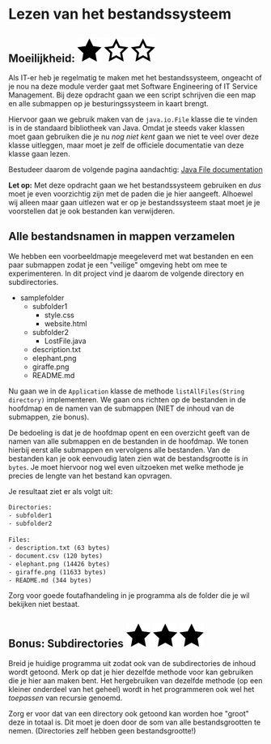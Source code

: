 # Lezen van het bestandssysteem
## Moeilijkheid: ![Filled](../resources/star-filled.svg) ![Outlined](../resources/star-outlined.svg) ![Outlined](../resources/star-outlined.svg)

Als IT-er heb je regelmatig te maken met het bestandssysteem, ongeacht of je nou na deze module verder gaat met Software
Engineering of IT Service Management. Bij deze opdracht gaan we een script schrijven die een map en alle submappen op je
besturingssysteem in kaart brengt.

Hiervoor gaan we gebruik maken van de `java.io.File` klasse die te vinden is in de standaard bibliotheek van Java. Omdat
je steeds vaker klassen moet gaan gebruiken die je nu _nog niet kent_ gaan we niet te veel over deze klasse uitleggen,
maar moet je zelf de officiele documentatie van deze klasse gaan lezen.

Bestudeer daarom de volgende pagina
aandachtig: [Java File documentation](https://docs.oracle.com/en/java/javase/11/docs/api/java.base/java/io/File.html)

**Let op:** Met deze opdracht gaan we het bestandssysteem gebruiken en *dus* moet je even voorzichtig zijn met de paden
die je hier aangeeft. Alhoewel wij alleen maar gaan uitlezen wat er op je bestandssysteem staat moet je je voorstellen
dat je ook bestanden kan verwijderen.

## Alle bestandsnamen in mappen verzamelen
We hebben een voorbeeldmapje meegeleverd met wat bestanden en een paar submappen zodat je een "veilige" omgeving hebt
om mee te experimenteren. In dit project vind je daarom de volgende directory en subdirectories.

- samplefolder
    - subfolder1
        - style.css
        - website.html
    - subfolder2
        - LostFile.java
    - description.txt
    - elephant.png
    - giraffe.png
    - README.md

Nu gaan we in de `Application` klasse de methode `listAllFiles(String directory)` implementeren. We gaan ons richten op
de bestanden in de hoofdmap en de namen van de submappen (NIET de inhoud van de submappen, zie bonus).

De bedoeling is dat je de hoofdmap opent en een overzicht geeft van de namen van alle submappen en de bestanden in de
hoofdmap. We tonen hierbij eerst alle submappen en vervolgens alle bestanden. Van de bestanden kan je ook eenvoudig
laten zien wat de bestandsgrootte is in `bytes`. Je moet hiervoor nog wel even uitzoeken met welke methode je precies de
lengte van het bestand kan opvragen.

Je resultaat ziet er als volgt uit:

```
Directories:
- subfolder1
- subfolder2

Files:
- description.txt (63 bytes)
- document.csv (120 bytes)
- elephant.png (14426 bytes)
- giraffe.png (11633 bytes)
- README.md (344 bytes)
```

Zorg voor goede foutafhandeling in je programma als de folder die je wil bekijken niet bestaat.

## Bonus: Subdirectories ![Filled](../resources/star-filled.svg) ![Filled](../resources/star-filled.svg) ![Filled](../resources/star-filled.svg)

Breid je huidige programma uit zodat ook van de subdirectories de inhoud wordt getoond. Merk op dat je hier dezelfde
methode voor kan gebruiken die je hier aan maken bent. Het hergebruiken van dezelfde methode (op een kleiner onderdeel
van het geheel) wordt in het programmeren ook wel het _toepassen_ van recursie genoemd.

Zorg er voor dat van een directory ook getoond kan worden hoe "groot" deze in totaal is. Dit moet je doen door de som
van alle bestandsgrootten te nemen. (Directories zelf hebben geen bestandsgrootte!)